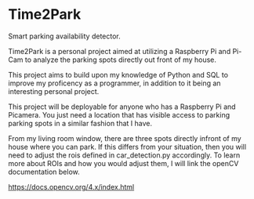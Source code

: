 # Time2Park
 Smart parking availability detector. 

Time2Park is a personal project aimed at utilizing a Raspberry Pi and Pi-Cam 
to analyze the parking spots directly out front of my house. 

This project aims to build upon my knowledge of Python and SQL to improve my proficency as a programmer, in addition to it being an interesting personal project. 

This project will be deployable for anyone who has a Raspberry Pi and Picamera. You just need a location that has visible access to parking parking spots in a similar fashion that I have. 

From my living room window, there are three spots directly infront of my house where you can park. If this differs from your situation, then you will need to adjust the rois defined in car_detection.py accordingly. To learn more about ROIs and how you would adjust them, I will link the openCV documentation below.

https://docs.opencv.org/4.x/index.html

